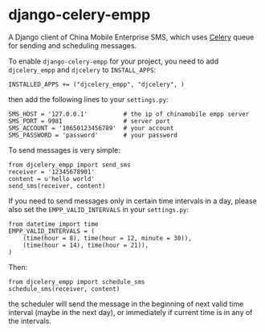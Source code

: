 django-celery-empp
==================

A Django client of China Mobile Enterprise SMS, which uses [Celery](https://github.com/ask/django-celery) queue for sending and scheduling messages.


To enable ``django-celery-empp`` for your project, you need to add ``djcelery_empp`` and ``djcelery`` to ``INSTALL_APPS``:

	INSTALLED_APPS += ("djcelery_empp", "djcelery", )

then add the following lines to your ``settings.py``:

	SMS_HOST = '127.0.0.1'          # the ip of chinamobile empp server
	SMS_PORT = 9981                 # server port
	SMS_ACCOUNT = '10650123456789'  # your account
	SMS_PASSWORD = 'password'       # your password

To send messages is very simple:

	from djcelery_empp import send_sms
	receiver = '12345678901'
	content = u'hello world'
	send_sms(receiver, content)

If you need to send messages only in certain time intervals in a day, please also set the ``EMPP_VALID_INTERVALS`` in your ``settings.py``:

	from datetime import time
	EMPP_VALID_INTERVALS = (
		(time(hour = 8), time(hour = 12, minute = 30)),
		(time(hour = 14), time(hour = 21)),
    )

Then:

	from djcelery_empp import schedule_sms
	schedule_sms(receiver, content)

the scheduler will send the message in the beginning of next valid time interval (maybe in the next day), or immediately if current time is in any of the intervals.
